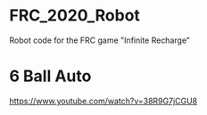 # FRC_2020_Robot
Robot code for the FRC game "Infinite Recharge"

# 6 Ball Auto
https://www.youtube.com/watch?v=38R9G7jCGU8
